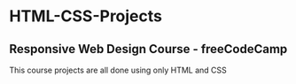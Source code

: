 # HTML-CSS-Projects
## Responsive Web Design Course - freeCodeCamp
This course projects are all done using only HTML and CSS
